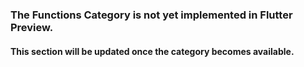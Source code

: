 
<amplify-callout warning>

### The Functions Category is not yet implemented in Flutter Preview.

#### This section will be updated once the category becomes available.

</amplify-callout>